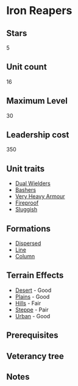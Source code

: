 # Iron Reapers

## Stars
5

## Unit count
16

## Maximum Level
30

## Leadership cost
350

## Unit traits
* [Dual Wielders](../../unit-traits/dual-wielders.md)
* [Bashers](../../unit-traits/bashers.md)
* [Very Heavy Armour](../../unit-traits/very-heavy-armour.md)
* [Fireproof](../../unit-traits/fireproof.md)
* [Sluggish](../../unit-traits/sluggish.md)

## Formations
* [Dispersed](../../formations/dispersed.md)
* [Line](../../formations/line.md)
* [Column](../../formations/column.md)

## Terrain Effects
* [Desert](../../terrain-effects/desert) - Good
* [Plains](../../terrain-effects/plains) - Good
* [Hills](../../terrain-effects/hills) - Fair
* [Steppe](../../terrain-effects/steppe) - Pair
* [Urban](../../terrain-effects/urban) - Good

## Prerequisites

## Veterancy tree

## Notes
